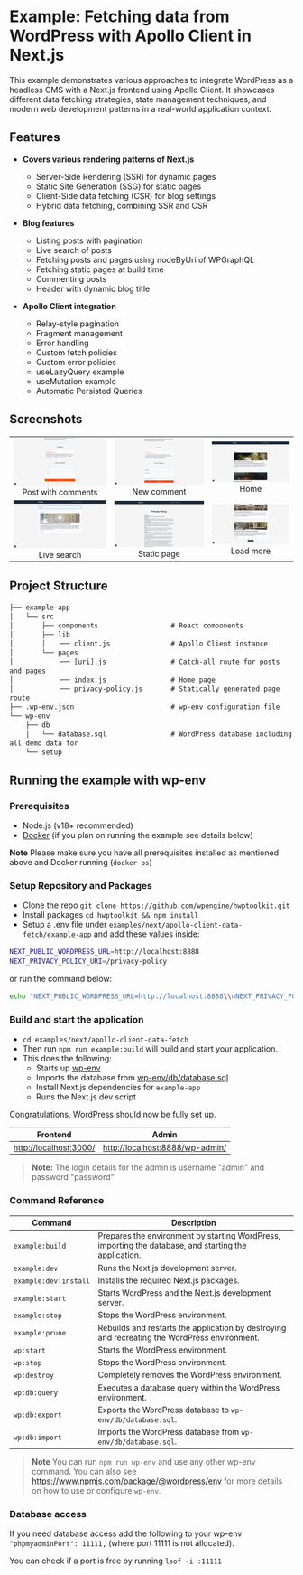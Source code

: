 # Example: Fetching data from WordPress with Apollo Client in Next.js

This example demonstrates various approaches to integrate WordPress as a headless CMS with a Next.js frontend using Apollo Client. It showcases different data fetching strategies, state management techniques, and modern web development patterns in a real-world application context.

## Features

- **Covers various rendering patterns of Next.js**

  - Server-Side Rendering (SSR) for dynamic pages
  - Static Site Generation (SSG) for static pages
  - Client-Side data fetching (CSR) for blog settings
  - Hybrid data fetching, combining SSR and CSR

- **Blog features**

  - Listing posts with pagination
  - Live search of posts
  - Fetching posts and pages using nodeByUri of WPGraphQL
  - Fetching static pages at build time
  - Commenting posts
  - Header with dynamic blog title

- **Apollo Client integration**
  - Relay-style pagination
  - Fragment management
  - Error handling
  - Custom fetch policies
  - Custom error policies
  - useLazyQuery example
  - useMutation example
  - Automatic Persisted Queries

## Screenshots

|                                                                                          |                                                                           |                                                                   |
| :--------------------------------------------------------------------------------------: | :-----------------------------------------------------------------------: | :---------------------------------------------------------------: |
| ![post](./screenshots/post-with-comments.png "Post with comments")<br>Post with comments | ![newComment](./screenshots/new-comment.png "New comment")<br>New comment |          ![home](./screenshots/home.png "Home")<br>Home           |
|        ![liveSearch](./screenshots/live-search.png "Live search")<br>Live search         | ![staticPage](./screenshots/static-page.png "Static page")<br>Static page | ![loadMore](./screenshots/load-more.png "Load more")<br>Load more |

## Project Structure

```
├── example-app
│   └── src
│       ├── components                  # React components
│       ├── lib
│       │   └── client.js               # Apollo Client instance
│       └── pages
│           ├── [uri].js                # Catch-all route for posts and pages
│           ├── index.js                # Home page
│           └── privacy-policy.js       # Statically generated page route
├── .wp-env.json                        # wp-env configuration file
└── wp-env
    ├── db
    │   └── database.sql                # WordPress database including all demo data for
    └── setup
```

## Running the example with wp-env

### Prerequisites

- Node.js (v18+ recommended)
- [Docker](https://www.docker.com/) (if you plan on running the example see details below)

**Note** Please make sure you have all prerequisites installed as mentioned above and Docker running (`docker ps`)

### Setup Repository and Packages

- Clone the repo `git clone https://github.com/wpengine/hwptoolkit.git`
- Install packages `cd hwptoolkit && npm install`
- Setup a .env file under `examples/next/apollo-client-data-fetch/example-app` and add these values inside:

```bash
NEXT_PUBLIC_WORDPRESS_URL=http://localhost:8888
NEXT_PRIVACY_POLICY_URI=/privacy-policy
```

or run the command below:

```bash
echo "NEXT_PUBLIC_WORDPRESS_URL=http://localhost:8888\\nNEXT_PRIVACY_POLICY_URI=/privacy-policy" > examples/next/apollo-client-data-fetch/example-app/.env
```

### Build and start the application

- `cd examples/next/apollo-client-data-fetch`
- Then run `npm run example:build` will build and start your application.
- This does the following:
  - Starts up [wp-env](https://developer.wordpress.org/block-editor/getting-started/devenv/get-started-with-wp-env/)
  - Imports the database from [wp-env/db/database.sql](wp-env/db/database.sql)
  - Install Next.js dependencies for `example-app`
  - Runs the Next.js dev script

Congratulations, WordPress should now be fully set up.

| Frontend                                         | Admin                                                              |
| ------------------------------------------------ | ------------------------------------------------------------------ |
| [http://localhost:3000/](http://localhost:3000/) | [http://localhost:8888/wp-admin/](http://localhost:8888/wp-admin/) |

> **Note:** The login details for the admin is username "admin" and password "password"

### Command Reference

| Command               | Description                                                                                                             |
| --------------------- | ----------------------------------------------------------------------------------------------------------------------- |
| `example:build`       | Prepares the environment by starting WordPress, importing the database, and starting the application. |
| `example:dev`         | Runs the Next.js development server.                                                                                    |
| `example:dev:install` | Installs the required Next.js packages.                                                                                 |
| `example:start`       | Starts WordPress and the Next.js development server.                                                                    |
| `example:stop`        | Stops the WordPress environment.                                                                                        |
| `example:prune`       | Rebuilds and restarts the application by destroying and recreating the WordPress environment.                           |
| `wp:start`            | Starts the WordPress environment.                                                                                       |
| `wp:stop`             | Stops the WordPress environment.                                                                                        |
| `wp:destroy`          | Completely removes the WordPress environment.                                                                           |
| `wp:db:query`         | Executes a database query within the WordPress environment.                                                             |
| `wp:db:export`        | Exports the WordPress database to `wp-env/db/database.sql`.                                                             |
| `wp:db:import`        | Imports the WordPress database from `wp-env/db/database.sql`.                                                           |

> **Note** You can run `npm run wp-env` and use any other wp-env command. You can also see <https://www.npmjs.com/package/@wordpress/env> for more details on how to use or configure `wp-env`.

### Database access

If you need database access add the following to your wp-env `"phpmyadminPort": 11111,` (where port 11111 is not allocated).

You can check if a port is free by running `lsof -i :11111`

